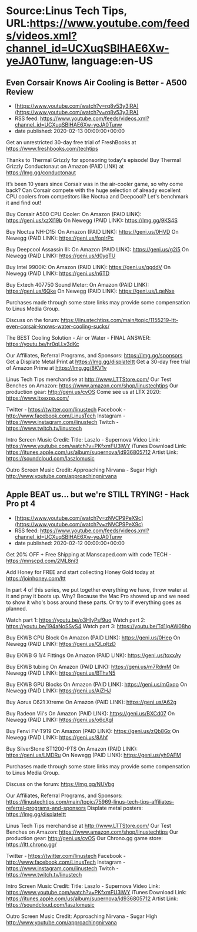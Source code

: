 # Source:Linus Tech Tips, URL:https://www.youtube.com/feeds/videos.xml?channel_id=UCXuqSBlHAE6Xw-yeJA0Tunw, language:en-US

## Even Corsair Knows Air Cooling is Better - A500 Review
 - [https://www.youtube.com/watch?v=rq8v53y3lRA](https://www.youtube.com/watch?v=rq8v53y3lRA)
 - RSS feed: https://www.youtube.com/feeds/videos.xml?channel_id=UCXuqSBlHAE6Xw-yeJA0Tunw
 - date published: 2020-02-13 00:00:00+00:00

Get an unrestricted 30-day free trial of FreshBooks at https://www.freshbooks.com/techtips

Thanks to Thermal Grizzly for sponsoring today's episode! Buy Thermal Grizzly Conductonaut on Amazon (PAID LINK) at https://lmg.gg/conductonaut

It’s been 10 years since Corsair was in the air-cooler game, so why come back? Can Corsair compete with the huge selection of already excellent CPU coolers from competitors like Noctua and Deepcool? Let's benchmark it and find out! 

Buy Corsair A500 CPU Cooler:
On Amazon (PAID LINK): https://geni.us/xzXI19b
On Newegg (PAID LINK): https://lmg.gg/9KS4S

Buy Noctua NH-D15:
On Amazon (PAID LINK): https://geni.us/0HVD
On Newegg (PAID LINK): https://geni.us/foplrPc

Buy Deepcool Assassin III:
On Amazon (PAID LINK): https://geni.us/g2i5
On Newegg (PAID LINK): https://geni.us/d0yqTU

Buy Intel 9900K:
On Amazon (PAID LINK): https://geni.us/qgddV
On Newegg (PAID LINK): https://geni.us/n6TD

Buy Extech 407750 Sound Meter:
On Amazon (PAID LINK): https://geni.us/6Qke
On Newegg (PAID LINK): https://geni.us/LqeNxe

Purchases made through some store links may provide some compensation to Linus Media Group.

Discuss on the forum: https://linustechtips.com/main/topic/1155219-ltt-even-corsair-knows-water-cooling-sucks/

The BEST Cooling Solution - Air or Water - FINAL ANSWER: https://youtu.be/hr0qLLv3dKc

Our Affiliates, Referral Programs, and Sponsors: https://lmg.gg/sponsors
Get a Displate Metal Print at https://lmg.gg/displateltt
Get a 30-day free trial of Amazon Prime at https://lmg.gg/8KV1v

Linus Tech Tips merchandise at http://www.LTTStore.com/ 
Our Test Benches on Amazon: https://www.amazon.com/shop/linustechtips 
Our production gear: http://geni.us/cvOS
Come see us at LTX 2020: https://www.ltxexpo.com/

Twitter - https://twitter.com/linustech
Facebook - http://www.facebook.com/LinusTech
Instagram - https://www.instagram.com/linustech
Twitch - https://www.twitch.tv/linustech 

Intro Screen Music Credit:
Title: Laszlo - Supernova
Video Link: https://www.youtube.com/watch?v=PKfxmFU3lWY
iTunes Download Link: https://itunes.apple.com/us/album/supernova/id936805712
Artist Link: https://soundcloud.com/laszlomusic

Outro Screen Music Credit: Approaching Nirvana - Sugar High http://www.youtube.com/approachingnirvana

## Apple BEAT us... but we're STILL TRYING! - Hack Pro pt 4
 - [https://www.youtube.com/watch?v=zNVCP9PeX9c](https://www.youtube.com/watch?v=zNVCP9PeX9c)
 - RSS feed: https://www.youtube.com/feeds/videos.xml?channel_id=UCXuqSBlHAE6Xw-yeJA0Tunw
 - date published: 2020-02-12 00:00:00+00:00

Get 20% OFF + Free Shipping at Manscaped.com with code TECH - https://mnscpd.com/2ML8ni3

Add Honey for FREE and start collecting Honey Gold today at https://joinhoney.com/ltt

In part 4 of this series, we put together everything we have, throw water at it and pray it boots up. Why? Because the Mac Pro showed up and we need to show it who's boss around these parts. Or try to if everything goes as planned.

Watch part 1: https://youtu.be/o3HlyPsf9uo
Watch part 2: https://youtu.be/194aNoSSvS4
Watch part 3: https://youtu.be/Td1lgAW08ho

Buy EKWB CPU Block
On Amazon (PAID LINK): https://geni.us/0Hep
On Newegg (PAID LINK): https://geni.us/QLpltzD

Buy EKWB G 1/4 Fittings
On Amazon (PAID LINK): https://geni.us/toxxAy

Buy EKWB tubing
On Amazon (PAID LINK): https://geni.us/m7RdmM
On Newegg (PAID LINK): https://geni.us/BThvN5

Buy EKWB GPU Blocks
On Amazon (PAID LINK): https://geni.us/mGxqo
On Newegg (PAID LINK): https://geni.us/AiZHJ

Buy Aorus C621 Xtreme
On Amazon (PAID LINK): https://geni.us/A62g

Buy Radeon Vii's
On Amazon (PAID LINK): https://geni.us/BXCd07
On Newegg (PAID LINK): https://geni.us/o6cXgI

Buy Fenvi FV-T919
On Amazon (PAID LINK): https://geni.us/zQb8Gx
On Newegg (PAID LINK): https://geni.us/8Ahf

Buy SilverStone ST1200-PTS
On Amazon (PAID LINK): https://geni.us/LMDRu
On Newegg (PAID LINK): https://geni.us/yh9AFM

Purchases made through some store links may provide some compensation to Linus Media Group.

Discuss on the forum: https://lmg.gg/NUVbg

Our Affiliates, Referral Programs, and Sponsors: https://linustechtips.com/main/topic/75969-linus-tech-tips-affiliates-referral-programs-and-sponsors
Displate metal posters: https://lmg.gg/displateltt

Linus Tech Tips merchandise at http://www.LTTStore.com/
Our Test Benches on Amazon: https://www.amazon.com/shop/linustechtips
Our production gear: http://geni.us/cvOS
Our Chrono.gg game store: https://ltt.chrono.gg/

Twitter - https://twitter.com/linustech
Facebook - http://www.facebook.com/LinusTech
Instagram - https://www.instagram.com/linustech
Twitch - https://www.twitch.tv/linustech

Intro Screen Music Credit:
Title: Laszlo - Supernova
Video Link: https://www.youtube.com/watch?v=PKfxmFU3lWY
iTunes Download Link: https://itunes.apple.com/us/album/supernova/id936805712
Artist Link: https://soundcloud.com/laszlomusic

Outro Screen Music Credit: Approaching Nirvana - Sugar High http://www.youtube.com/approachingnirvana

